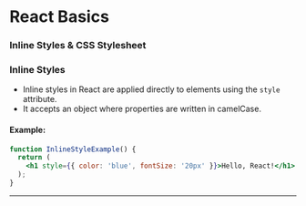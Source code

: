 
# React Basics

### Inline Styles & CSS Stylesheet

### Inline Styles
- Inline styles in React are applied directly to elements using the `style` attribute.
- It accepts an object where properties are written in camelCase.

#### Example:
```jsx
function InlineStyleExample() {
  return (
    <h1 style={{ color: 'blue', fontSize: '20px' }}>Hello, React!</h1>
  );
}
```

---

